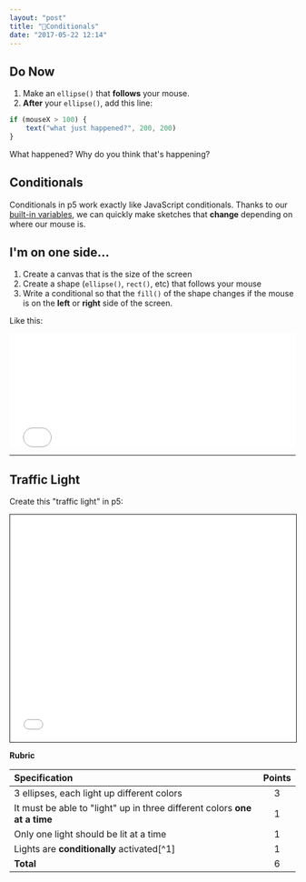 ```yaml
---
layout: "post"
title: "🚦Conditionals"
date: "2017-05-22 12:14"
---
```


## Do Now
1. Make an `ellipse()` that **follows** your mouse.
2. **After** your `ellipse()`, add this line:

```javascript
if (mouseX > 100) {
    text("what just happened?", 200, 200)
}
```

What happened? Why do you think that's happening?

## Conditionals
Conditionals in p5 work exactly like JavaScript conditionals. Thanks to our [built-in variables](http://bsk.education/CreativeCodingCreativeTeachers/2017/05/18/interaction/), we can quickly make sketches that **change** depending on where our mouse is.


## I'm on one side...
1. Create a canvas that is the size of the screen
2. Create a shape (`ellipse()`, `rect()`, etc) that follows your mouse
3. Write a conditional so that the `fill()` of the shape changes if the mouse is on the **left** or **right** side of the screen.

Like this:

<iframe src="{{ site.baseurl }}/Code_Examples/left_right/index.html" width="100%" height="200px" style="border:none"></iframe>

---

## Traffic Light

Create this "traffic light" in p5:

<iframe src="{{ site.baseurl }}/Code_Examples/TrafficLight" width="100%" height="400px" style="border:solid 1px"></iframe>

**Rubric**

| Specification                                                             | Points |
|:--------------------------------------------------------------------------|:------:|
| 3 ellipses, each light up different colors                                |   3    |
| It must be able to "light" up in three different colors **one at a time** |   1    |
| Only one light should be lit at a time                                    |   1    |
| Lights are **conditionally** activated[^1]                                |   1    |
| **Total**                                                                 |   6    |
